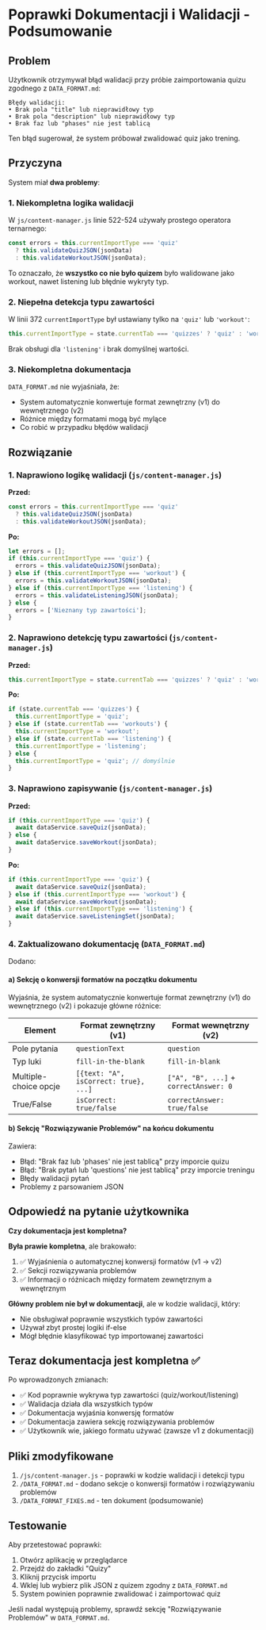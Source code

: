 # Poprawki Dokumentacji i Walidacji - Podsumowanie

## Problem

Użytkownik otrzymywał błąd walidacji przy próbie zaimportowania quizu zgodnego z `DATA_FORMAT.md`:

```
Błędy walidacji:
• Brak pola "title" lub nieprawidłowy typ
• Brak pola "description" lub nieprawidłowy typ
• Brak faz lub "phases" nie jest tablicą
```

Ten błąd sugerował, że system próbował zwalidować quiz jako trening.

## Przyczyna

System miał **dwa problemy**:

### 1. Niekompletna logika walidacji
W `js/content-manager.js` linie 522-524 używały prostego operatora ternarnego:
```javascript
const errors = this.currentImportType === 'quiz' 
  ? this.validateQuizJSON(jsonData) 
  : this.validateWorkoutJSON(jsonData);
```

To oznaczało, że **wszystko co nie było quizem** było walidowane jako workout, nawet listening lub błędnie wykryty typ.

### 2. Niepełna detekcja typu zawartości
W linii 372 `currentImportType` był ustawiany tylko na `'quiz'` lub `'workout'`:
```javascript
this.currentImportType = state.currentTab === 'quizzes' ? 'quiz' : 'workout';
```

Brak obsługi dla `'listening'` i brak domyślnej wartości.

### 3. Niekompletna dokumentacja
`DATA_FORMAT.md` nie wyjaśniała, że:
- System automatycznie konwertuje format zewnętrzny (v1) do wewnętrznego (v2)
- Różnice między formatami mogą być mylące
- Co robić w przypadku błędów walidacji

## Rozwiązanie

### 1. Naprawiono logikę walidacji (`js/content-manager.js`)

**Przed:**
```javascript
const errors = this.currentImportType === 'quiz' 
  ? this.validateQuizJSON(jsonData) 
  : this.validateWorkoutJSON(jsonData);
```

**Po:**
```javascript
let errors = [];
if (this.currentImportType === 'quiz') {
  errors = this.validateQuizJSON(jsonData);
} else if (this.currentImportType === 'workout') {
  errors = this.validateWorkoutJSON(jsonData);
} else if (this.currentImportType === 'listening') {
  errors = this.validateListeningJSON(jsonData);
} else {
  errors = ['Nieznany typ zawartości'];
}
```

### 2. Naprawiono detekcję typu zawartości (`js/content-manager.js`)

**Przed:**
```javascript
this.currentImportType = state.currentTab === 'quizzes' ? 'quiz' : 'workout';
```

**Po:**
```javascript
if (state.currentTab === 'quizzes') {
  this.currentImportType = 'quiz';
} else if (state.currentTab === 'workouts') {
  this.currentImportType = 'workout';
} else if (state.currentTab === 'listening') {
  this.currentImportType = 'listening';
} else {
  this.currentImportType = 'quiz'; // domyślnie
}
```

### 3. Naprawiono zapisywanie (`js/content-manager.js`)

**Przed:**
```javascript
if (this.currentImportType === 'quiz') {
  await dataService.saveQuiz(jsonData);
} else {
  await dataService.saveWorkout(jsonData);
}
```

**Po:**
```javascript
if (this.currentImportType === 'quiz') {
  await dataService.saveQuiz(jsonData);
} else if (this.currentImportType === 'workout') {
  await dataService.saveWorkout(jsonData);
} else if (this.currentImportType === 'listening') {
  await dataService.saveListeningSet(jsonData);
}
```

### 4. Zaktualizowano dokumentację (`DATA_FORMAT.md`)

Dodano:

#### a) Sekcję o konwersji formatów na początku dokumentu
Wyjaśnia, że system automatycznie konwertuje format zewnętrzny (v1) do wewnętrznego (v2) i pokazuje główne różnice:

| Element | Format zewnętrzny (v1) | Format wewnętrzny (v2) |
|---------|------------------------|------------------------|
| Pole pytania | `questionText` | `question` |
| Typ luki | `fill-in-the-blank` | `fill-in-blank` |
| Multiple-choice opcje | `[{text: "A", isCorrect: true}, ...]` | `["A", "B", ...]` + `correctAnswer: 0` |
| True/False | `isCorrect: true/false` | `correctAnswer: true/false` |

#### b) Sekcję "Rozwiązywanie Problemów" na końcu dokumentu
Zawiera:
- Błąd: "Brak faz lub 'phases' nie jest tablicą" przy imporcie quizu
- Błąd: "Brak pytań lub 'questions' nie jest tablicą" przy imporcie treningu
- Błędy walidacji pytań
- Problemy z parsowaniem JSON

## Odpowiedź na pytanie użytkownika

**Czy dokumentacja jest kompletna?**

**Była prawie kompletna**, ale brakowało:
1. ✅ Wyjaśnienia o automatycznej konwersji formatów (v1 → v2)
2. ✅ Sekcji rozwiązywania problemów
3. ✅ Informacji o różnicach między formatem zewnętrznym a wewnętrznym

**Główny problem nie był w dokumentacji**, ale w kodzie walidacji, który:
- Nie obsługiwał poprawnie wszystkich typów zawartości
- Używał zbyt prostej logiki if-else
- Mógł błędnie klasyfikować typ importowanej zawartości

## Teraz dokumentacja jest kompletna ✅

Po wprowadzonych zmianach:
- ✅ Kod poprawnie wykrywa typ zawartości (quiz/workout/listening)
- ✅ Walidacja działa dla wszystkich typów
- ✅ Dokumentacja wyjaśnia konwersję formatów
- ✅ Dokumentacja zawiera sekcję rozwiązywania problemów
- ✅ Użytkownik wie, jakiego formatu używać (zawsze v1 z dokumentacji)

## Pliki zmodyfikowane

1. `/js/content-manager.js` - poprawki w kodzie walidacji i detekcji typu
2. `/DATA_FORMAT.md` - dodano sekcje o konwersji formatów i rozwiązywaniu problemów
3. `/DATA_FORMAT_FIXES.md` - ten dokument (podsumowanie)

## Testowanie

Aby przetestować poprawki:

1. Otwórz aplikację w przeglądarce
2. Przejdź do zakładki "Quizy"
3. Kliknij przycisk importu
4. Wklej lub wybierz plik JSON z quizem zgodny z `DATA_FORMAT.md`
5. System powinien poprawnie zwalidować i zaimportować quiz

Jeśli nadal występują problemy, sprawdź sekcję "Rozwiązywanie Problemów" w `DATA_FORMAT.md`.


